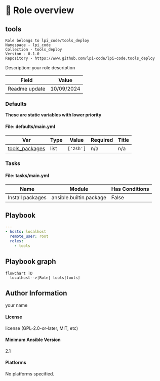 <!-- DOCSIBLE START -->

# 📃 Role overview

## tools

```
Role belongs to lpi_code/tools_deploy
Namespace - lpi_code
Collection - tools_deploy
Version - 0.1.0
Repository - https://www.github.com/lpi-code/lpi-code.tools_deploy
```

Description: your role description


| Field                | Value           |
|--------------------- |-----------------|
| Readme update        | 10/09/2024 |






### Defaults

**These are static variables with lower priority**

#### File: defaults/main.yml

| Var          | Type         | Value       |Required    | Title       |
|--------------|--------------|-------------|-------------|-------------|
| [tools_packages](defaults/main.yml#L3)   | list   | `['zsh']`  |  n/a  |  n/a |





### Tasks


#### File: tasks/main.yml

| Name | Module | Has Conditions |
| ---- | ------ | --------- |
| Install packages | ansible.builtin.package | False |




## Playbook

```yml
---
- hosts: localhost
  remote_user: root
  roles:
    - tools

```
## Playbook graph
```mermaid
flowchart TD
  localhost-->|Role| tools[tools]
```

## Author Information
your name

#### License

license (GPL-2.0-or-later, MIT, etc)

#### Minimum Ansible Version

2.1

#### Platforms

No platforms specified.
<!-- DOCSIBLE END -->